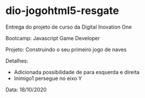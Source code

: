 # dio-jogohtml5-resgate

Entrega do projeto de curso da Digital Inovation One 
 
Bootcamp: Javascript Game Developer
 
Projeto: Construindo o seu primeiro jogo de naves
 
Detalhes: 
 - Adicionada possibilidade de para esquerda e direita 
 - Inimigo1 persegue no eixo Y

Data: 18/10/2020 
